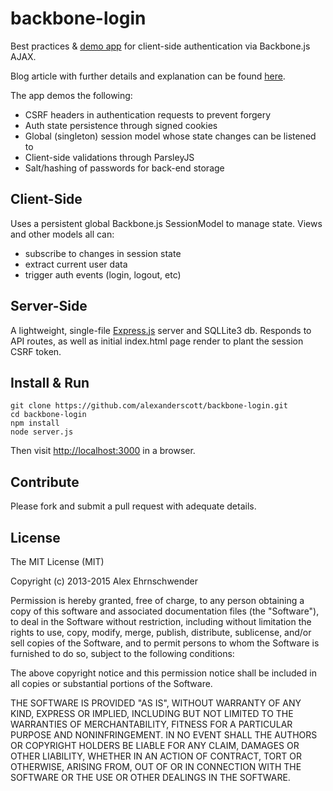 backbone-login
==============
Best practices & [demo app](http://backbone-login.crunchdevelopment.com) for client-side authentication via Backbone.js AJAX.

Blog article with further details and explanation can be found [here](http://alexehrnschwender.com/2013/07/client-side-auth-session-mgmt-backbone-node/).


The app demos the following:
  * CSRF headers in authentication requests to prevent forgery
  * Auth state persistence through signed cookies
  * Global (singleton) session model whose state changes can be listened to 
  * Client-side validations through ParsleyJS
  * Salt/hashing of passwords for back-end storage



Client-Side
---------------
Uses a persistent global Backbone.js SessionModel to manage state.
Views and other models all can:
  * subscribe to changes in session state
  * extract current user data
  * trigger auth events (login, logout, etc)



Server-Side
--------------
A lightweight, single-file [Express.js](http://expressjs.com) server and SQLLite3 db.
Responds to API routes, as well as initial index.html page render to plant the session CSRF token.



Install & Run
--------------
	git clone https://github.com/alexanderscott/backbone-login.git
	cd backbone-login
	npm install
	node server.js
	
Then visit [http://localhost:3000](http://localhost:3000) in a browser.


Contribute
------------
Please fork and submit a pull request with adequate details.


License
------------
The MIT License (MIT)

Copyright (c) 2013-2015 Alex Ehrnschwender

Permission is hereby granted, free of charge, to any person obtaining a copy of
this software and associated documentation files (the "Software"), to deal in
the Software without restriction, including without limitation the rights to
use, copy, modify, merge, publish, distribute, sublicense, and/or sell copies of
the Software, and to permit persons to whom the Software is furnished to do so,
subject to the following conditions:

The above copyright notice and this permission notice shall be included in all
copies or substantial portions of the Software.

THE SOFTWARE IS PROVIDED "AS IS", WITHOUT WARRANTY OF ANY KIND, EXPRESS OR
IMPLIED, INCLUDING BUT NOT LIMITED TO THE WARRANTIES OF MERCHANTABILITY, FITNESS
FOR A PARTICULAR PURPOSE AND NONINFRINGEMENT. IN NO EVENT SHALL THE AUTHORS OR
COPYRIGHT HOLDERS BE LIABLE FOR ANY CLAIM, DAMAGES OR OTHER LIABILITY, WHETHER
IN AN ACTION OF CONTRACT, TORT OR OTHERWISE, ARISING FROM, OUT OF OR IN
CONNECTION WITH THE SOFTWARE OR THE USE OR OTHER DEALINGS IN THE SOFTWARE.
